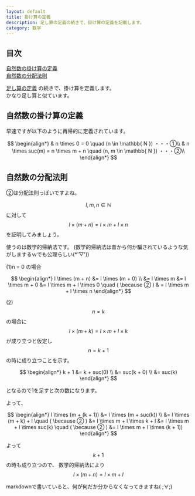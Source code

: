 ```yaml
---
layout: default
title: 掛け算の定義
description: 足し算の定義の続きで、掛け算の定義を記載します。
category: 数学
---
```

## 目次

[自然数の掛け算の定義](#anchor1)  
[自然数の分配法則](#anchor2)  

<a id="anchor1"></a>

[足し算の定義](/math/set/addDefinition.html)
の続きで、掛け算を定義します。  
かなり足し算と似ています。

## 自然数の掛け算の定義
早速ですが以下のように再帰的に定義されています。

$$
\begin{align*}
& n \times 0 = 0 \quad (n \in \mathbb{ N }) ・・・①\\
& n \times suc(m) = n \times m + n \quad (n, m \in \mathbb{ N }) ・・・②\\
\end{align*}
$$

<a id="anchor1"></a>

## 自然数の分配法則

②は分配法則っぽいですよね。

$$ l,m,n \in \mathbb{ N } $$ に対して  
$$ l \times (m + n) =  l \times m + l \times n $$を証明してみましょう。

使うのは数学的帰納法です。
(数学的帰納法は昔から何か騙されているような気がしまするｗでも公理らしい(*'▽'))

(1)n = 0 の場合

$$
\begin{align*}
l \times (m + n) &= l \times (m + 0) \\
&= l \times m
&= l \times m + 0
&= l \times m + l \times 0 \quad ( \because ② )
& = l \times m + l \times n
\end{align*}
$$

(2) $$ n = k $$ の場合に$$ l \times (m + k) =  l \times m + l \times k $$ が成り立つと仮定し  
$$ n = k + 1 $$ の時に成り立つことを示す。  

$$
\begin{align*}
k + 1 &= k + suc(0) \\
&= suc(k + 0) \\
&= suc(k)
\end{align*}
$$

となるので1を足すと次の数になります。

よって、

$$
\begin{align*}
l \times (m + (k + 1)) &= l \times (m + suc(k)) \\
&= l \times (m + k) + l \quad ( \because ② )
&= l \times m + l \times k + l
&= l \times m + l \times suc(k) \quad ( \because ② )
&= l \times m + l \times (k + 1))
\end{align*}
$$

よって $$ k + 1$$ の時も成り立つので、
数学的帰納法により
$$ l \times (m + n) =  l \times m + l $$

markdownで書いていると、何が何だか分からなくなってきますね( ;∀;)